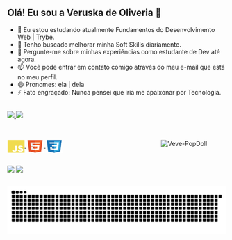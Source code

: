 ## Olá! Eu sou a Veruska de Oliveria 👋

- 🌱 Eu estou estudando atualmente Fundamentos do Desenvolvimento Web | Trybe. 
- 🌻 Tenho buscado melhorar minha Soft Skills diariamente.
- 💬 Pergunte-me sobre minhas experiẽncias como estudante de Dev até agora.
- 📫 Você pode entrar em contato comigo através do meu e-mail que está no meu perfil.
- 😄 Pronomes: ela | dela 
- ⚡ Fato engraçado: Nunca pensei que iria me apaixonar por Tecnologia.

##

 <div>
  <a href="https://github.com/veruskadeoliver">
  <img height="180em" src="https://github-readme-stats.vercel.app/api?username=veruskadeoliver&show_icons=true&theme=highcontrast&include_all_commits=true&count_private=true"/>
  <img height="100em" src="https://github-readme-stats.vercel.app/api/top-langs/?username=veruskadeoliver&layout=compact&langs_count=7&theme=highcontrast"/>
</div>
  
  ##
  
<div style="display: inline_block"><br>
  <img align="center" alt="Veve-Js" height="30" width="40" src="https://raw.githubusercontent.com/devicons/devicon/master/icons/javascript/javascript-plain.svg">
  <img align="center" alt="Veve-HTML" height="30" width="40" src="https://raw.githubusercontent.com/devicons/devicon/master/icons/html5/html5-original.svg">
  <img align="center" alt="Veve-CSS" height="30" width="40" src="https://raw.githubusercontent.com/devicons/devicon/master/icons/css3/css3-original.svg">
  <img align="right" alt="Veve-PopDoll" width="150" src="https://share-cdn.picrew.me/shareImg/org/202108/338224_BQI5MWnp.png">
</div>
  
  ##
  
<div> 
 	<a href="https://twitter.com/VeveDeOliver" target="_blank"><img src="https://img.shields.io/badge/Twitter-1DA1F2?style=for-the-badge&logo=twitter&logoColor=white"></a>
  <a href="https://www.linkedin.com/in/veruska-de-oliveira-909555165/" target="_blank"><img src="https://img.shields.io/badge/LinkedIn-0077B5?style=for-the-badge&logo=linkedin&logoColor=white"></a>
  
  ##
  
  ![Snake animation](https://github.com/veruskadeoliver/veruskadeoliver-snake/blob/output/github-contribution-grid-snake.svg)
 
</div>
